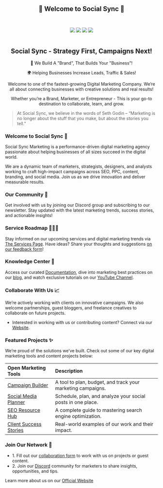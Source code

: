 <!-- First Panel (Social Icons) -->

<h2 align="center">
    🎉 Welcome to Social Sync 🎉 
</h2> <br />
<p align="center">
    <a href="" /></a>
</p>

<div align="center">
    <a href="https://discord.gg/BKKNwtpXU5"><img src="https://img.shields.io/discord/848276970851926036.svg?logo=discord&colorB=7289DA" /></a>
    <a href="https://x.com/sync_socials"><img src="https://img.shields.io/badge/Twitter-Digital%20Pulse%20Marketing-blue?logo=twitter&logoColor=blue&color=blue"/></a>
    <a href="linkedin.com/company/syncsocials"><img src="https://img.shields.io/badge/LinkedIn-Digital%20Pulse%20Marketing-blue?logo=linkedin&logoColor=blue&color=darkcyan" /></a>
    <a href="https://www.instagram.com/sync_socials/"><img src="https://img.shields.io/badge/Instagram-Digital%20Pulse%20Marketing-red?logo=instagram&logoColor=red&color=red" /></a>
</div>
<br>

<div align="center">
    <h2> Social Sync - Strategy First, Campaigns Next! </h2>
    <p> 🎯 We Build A "Brand", That Builds Your "Business"! </p>
    <p> 🌍 Helping Businesses Increase Leads, Traffic & Sales! </p>
    <p> Welcome to one of the fastest-growing Digital Marketing Company. We’re all about connecting businesses with creative solutions and real results! </p>
    <p> Whether you’re a Brand, Marketer, or Entrepreneur - This is your go-to destination to collaborate, learn, and grow. </p>
</div>  

> At Social Sync, we believe in the words of Seth Godin – “Marketing is no longer about the stuff that you make, but about the stories you tell.”

<!-- Details About Us -->
### Welcome to Social Sync 🚀

Social Sync Marketing is a performance-driven digital marketing agency passionate about helping businesses of all sizes succeed in the digital world.

<p> We are a dynamic team of marketers, strategists, designers, and analysts working to craft high-impact campaigns across SEO, PPC, content, branding, and social media. Join us as we drive innovation and deliver measurable results. </p>

### Our Community 🔰
Get involved with us by joining our Discord group and subscribing to our newsletter. Stay updated with the latest marketing trends, success stories, and actionable insights!

### Service Roadmap 🥇🥈🥉
Stay informed on our upcoming services and digital marketing trends via [The Services Page](#). Have ideas? Share your thoughts and suggestions [on our feedback form](#)!

### Knowledge Center 📜
Access our curated [Documentation](), dive into marketing best practices on our [blog](), and watch exclusive tutorials on our [YouTube Channel](https://www.youtube.com/@sync_socials/shorts).

### Collaborate With Us 📈
We’re actively working with clients on innovative campaigns. We also welcome partnerships, guest bloggers, and freelance creatives to collaborate on future projects.

- Interested in working with us or contributing content? Connect via our [Website](https://syncsocials.in/).

### Featured Projects ✨
We’re proud of the solutions we’ve built. Check out some of our key digital marketing tools and content projects below:

Open Marketing Tools | Description |
:-- | :--
[Campaign Builder](#) | A tool to plan, budget, and track your marketing campaigns. |
[Social Media Planner](#) | Schedule, plan, and analyze your social posts in one place. |
[SEO Resource Hub](#) | A complete guide to mastering search engine optimization. |
[Client Success Stories](#) | Real-world examples of our work and their impact. |

### Join Our Network 🤝
<ul>
    <li> 1. Fill out our <a href="#">collaboration form</a> to work with us on projects or guest content. </li>
    <li> 2. Join our <a href="#">Discord</a> community for marketers to share insights, opportunities, and tips. </li>
</ul>

<p> Learn more about us on our <a href="https://syncsocials.in/">Official Website</a> </p> 
